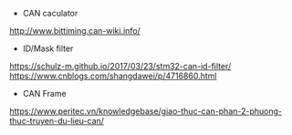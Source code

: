 

- CAN caculator

http://www.bittiming.can-wiki.info/

- ID/Mask filter

https://schulz-m.github.io/2017/03/23/stm32-can-id-filter/
https://www.cnblogs.com/shangdawei/p/4716860.html

- CAN Frame

https://www.peritec.vn/knowledgebase/giao-thuc-can-phan-2-phuong-thuc-truyen-du-lieu-can/
